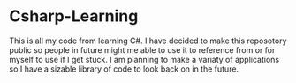 # Csharp-Learning
This is all my code from learning C#.
I have decided to make this reposotory public so people in future might me able to use it to reference from or for myself to use if I get stuck.
I am planning to make a variaty of applications so I have a sizable library of code to look back on in the future.
